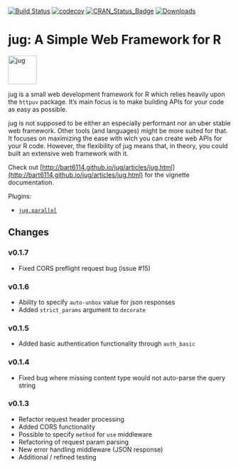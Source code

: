 [![Build Status](https://travis-ci.org/Bart6114/jug.svg)](https://travis-ci.org/Bart6114/jug)
[![codecov](https://codecov.io/gh/Bart6114/jug/branch/master/graph/badge.svg)](https://codecov.io/gh/Bart6114/jug)
[![CRAN\_Status\_Badge](http://www.r-pkg.org/badges/version/jug)](http://cran.r-project.org/web/packages/jug)
[![Downloads](http://cranlogs.r-pkg.org/badges/jug)](http://cran.rstudio.com/package=jug)

# jug: A Simple Web Framework for R

<img src="https://github.com/Bart6114/jug/blob/master/var/beer_jug.png?raw=true" width="64" alt="jug">

jug is a small web development framework for R which relies heavily upon the ```httpuv``` package. It’s main focus is to make building APIs for your code as easy as possible.

jug is not supposed to be either an especially performant nor an uber stable web framework. Other tools (and languages) might be more suited for that. It focuses on maximizing the ease with wich you can create web APIs for your R code. However, the flexibility of jug means that, in theory, you could built an extensive web framework with it.

Check out [http://bart6114.github.io/jug/articles/jug.html](http://bart6114.github.io/jug/articles/jug.html) for the vignette documentation.

Plugins:

- [`jug.parallel`](https://github.com/Bart6114/jug.parallel)

## Changes

### v0.1.7

- Fixed CORS preflight request bug (issue #15)

### v0.1.6

- Ability to specify `auto-unbox` value for json responses
- Added `strict_params` argument to `decorate`

### v0.1.5

- Added basic authentication functionality through `auth_basic`

### v0.1.4

- Fixed bug where missing content type would not auto-parse the query string


### v0.1.3

- Refactor request header processing
- Added CORS functionality
- Possible to specify `method` for `use` middleware
- Refactoring of request param parsing
- New error handling middleware (JSON response)
- Additional / refined testing
